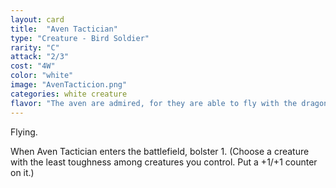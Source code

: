 ```yaml
---
layout: card
title:  "Aven Tactician"
type: "Creature - Bird Soldier"
rarity: "C"
attack: "2/3"
cost: "4W"
color: "white"
image: "AvenTacticion.png"
categories: white creature
flavor: "The aven are admired, for they are able to fly with the dragons."
---
```


Flying.

When Aven Tactician enters the battlefield, bolster 1. (Choose a creature with the least toughness among creatures you control. Put a +1/+1 counter on it.)